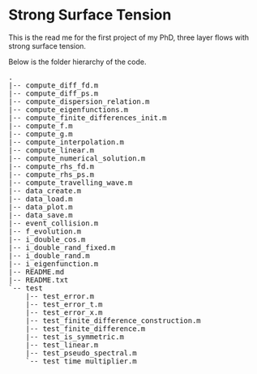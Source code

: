 # Strong Surface Tension

This is the read me for the first project of my PhD, three layer flows with strong surface tension.

Below is the folder hierarchy of the code.

<pre>
.
|-- compute_diff_fd.m
|-- compute_diff_ps.m
|-- compute_dispersion_relation.m
|-- compute_eigenfunctions.m
|-- compute_finite_differences_init.m
|-- compute_f.m
|-- compute_g.m
|-- compute_interpolation.m
|-- compute_linear.m
|-- compute_numerical_solution.m
|-- compute_rhs_fd.m
|-- compute_rhs_ps.m
|-- compute_travelling_wave.m
|-- data_create.m
|-- data_load.m
|-- data_plot.m
|-- data_save.m
|-- event_collision.m
|-- f_evolution.m
|-- i_double_cos.m
|-- i_double_rand_fixed.m
|-- i_double_rand.m
|-- i_eigenfunction.m
|-- README.md
|-- README.txt
`-- test
    |-- test_error.m
    |-- test_error_t.m
    |-- test_error_x.m
    |-- test_finite_difference_construction.m
    |-- test_finite_difference.m
    |-- test_is_symmetric.m
    |-- test_linear.m
    |-- test_pseudo_spectral.m
    `-- test_time_multiplier.m
</pre>
